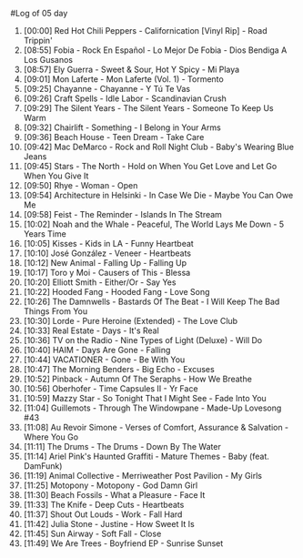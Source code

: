 #Log of 05 day

1. [00:00] Red Hot Chili Peppers - Californication [Vinyl Rip] - Road Trippin'
1. [08:55] Fobia - Rock En Español - Lo Mejor De Fobia - Dios Bendiga A Los Gusanos
1. [08:57] Ely Guerra - Sweet & Sour, Hot Y Spicy - Mi Playa
1. [09:01] Mon Laferte - Mon Laferte (Vol. 1) - Tormento
1. [09:25] Chayanne - Chayanne - Y Tú Te Vas
1. [09:26] Craft Spells - Idle Labor - Scandinavian Crush
1. [09:29] The Silent Years - The Silent Years - Someone To Keep Us Warm
1. [09:32] Chairlift - Something - I Belong in Your Arms
1. [09:36] Beach House - Teen Dream - Take Care
1. [09:42] Mac DeMarco - Rock and Roll Night Club - Baby's Wearing Blue Jeans
1. [09:45] Stars - The North - Hold on When You Get Love and Let Go When You Give It
1. [09:50] Rhye - Woman - Open
1. [09:54] Architecture in Helsinki - In Case We Die - Maybe You Can Owe Me
1. [09:58] Feist - The Reminder - Islands In The Stream
1. [10:02] Noah and the Whale - Peaceful, The World Lays Me Down - 5 Years Time
1. [10:05] Kisses - Kids in LA - Funny Heartbeat
1. [10:10] José González - Veneer - Heartbeats
1. [10:12] New Animal - Falling Up - Falling Up
1. [10:17] Toro y Moi - Causers of This - Blessa
1. [10:20] Elliott Smith - Either/Or - Say Yes
1. [10:22] Hooded Fang - Hooded Fang - Love Song
1. [10:26] The Damnwells - Bastards Of The Beat - I Will Keep The Bad Things From You
1. [10:30] Lorde - Pure Heroine (Extended) - The Love Club
1. [10:33] Real Estate - Days - It's Real
1. [10:36] TV on the Radio - Nine Types of Light (Deluxe) - Will Do
1. [10:40] HAIM - Days Are Gone - Falling
1. [10:44] VACATIONER - Gone - Be With You
1. [10:47] The Morning Benders - Big Echo - Excuses
1. [10:52] Pinback - Autumn Of The Seraphs - How We Breathe
1. [10:56] Oberhofer - Time Capsules II - Yr Face
1. [10:59] Mazzy Star - So Tonight That I Might See - Fade Into You
1. [11:04] Guillemots - Through The Windowpane - Made-Up Lovesong #43
1. [11:08] Au Revoir Simone - Verses of Comfort, Assurance & Salvation - Where You Go
1. [11:11] The Drums - The Drums - Down By The Water
1. [11:14] Ariel Pink's Haunted Graffiti - Mature Themes - Baby (feat. DamFunk)
1. [11:19] Animal Collective - Merriweather Post Pavilion - My Girls
1. [11:25] Motopony - Motopony - God Damn Girl
1. [11:30] Beach Fossils - What a Pleasure - Face It
1. [11:33] The Knife - Deep Cuts - Heartbeats
1. [11:37] Shout Out Louds - Work - Fall Hard
1. [11:42] Julia Stone - Justine - How Sweet It Is
1. [11:45] Sun Airway - Soft Fall - Close
1. [11:49] We Are Trees - Boyfriend EP - Sunrise Sunset
